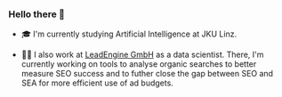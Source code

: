 ### Hello there 👋

- 🎓 I'm currently studying Artificial Intelligence at JKU Linz.

- 👨‍💻 I also work at [LeadEngine GmbH](https://github.com/LeadEngine-GmbH) as a data scientist. There, I'm currently working on tools to analyse organic searches to better measure SEO success and to futher close the gap between SEO and SEA for more efficient use of ad budgets.


<!--[![Linkedin](	https://img.shields.io/badge/LinkedIn-0077B5?style=for-the-badge&logo=linkedin&logoColor=white)](https://www.linkedin.com/in/wilhelmberghammer/)-->
